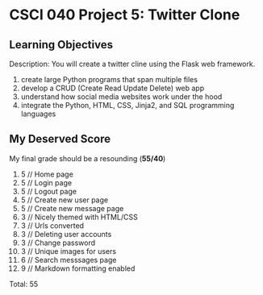 # CSCI 040 Project 5: Twitter Clone

## Learning Objectives

Description: You will create a twitter cline using the Flask web framework.

1. create large Python programs that span multiple files
1. develop a CRUD (Create Read Update Delete) web app
1. understand how social media websites work under the hood
1. integrate the Python, HTML, CSS, Jinja2, and SQL programming languages

## My Deserved Score

My final grade should be a resounding (<b>55/40</b>)

1. 5 // Home page
1. 5 // Login page
1. 5 // Logout page
1. 5 // Create new user page
1. 5 // Create new message page
1. 3 // Nicely themed with HTML/CSS
1. 3 // Urls converted
1. 3 // Deleting user accounts
1. 3 // Change password
1. 3 // Unique images for users
1. 6 // Search messsages page
1. 9 // Markdown formatting enabled

Total: 55
